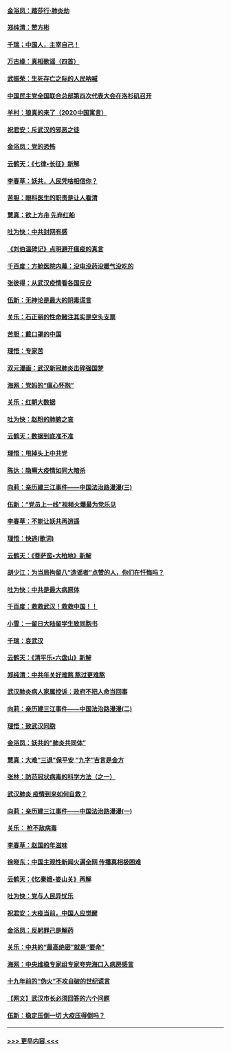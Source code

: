 #### [金浴凤：踏莎行‧肺炎劫](../pages/nsc993/n11858227.md?t=02102333) 
#### [郑纯清：赞方彬](../pages/nsc993/n11856803.md?t=02102333) 
#### [千瑞；中国人，主宰自己！](../pages/nsc993/n11856793.md?t=02102333) 
#### [万古缘：真相歌谣（四首）](../pages/nsc993/n11856263.md?t=02102333) 
#### [武振荣：生死存亡之际的人民呐喊](../pages/nsc993/n11856256.md?t=02102333) 
#### [中国民主党全国联合总部第四次代表大会在洛杉矶召开](../pages/nsc993/n11856344.md?t=02102333) 
#### [羊村：狼真的来了（2020中国寓言）](../pages/nsc993/n11856229.md?t=02102333) 
#### [祝君安：斥武汉的邪恶之徒](../pages/nsc993/n11855861.md?t=02102333) 
#### [金浴凤：党的恐怖](../pages/nsc993/n11855849.md?t=02102333) 
#### [云鹤天：《七律▪长征》新解](../pages/nsc993/n11855479.md?t=02102333) 
#### [李春草：妖共，人民凭啥相信你？](../pages/nsc993/n11855196.md?t=02102333) 
#### [苦胆：眼科医生的职责是让人看清](../pages/nsc993/n11853840.md?t=02102333) 
#### [慧真：欲上方舟 先弃红船](../pages/nsc993/n11853483.md?t=02102333) 
#### [吐为快：中共封网有感](../pages/nsc993/n11852575.md?t=02102333) 
#### [《刘伯温碑记》点明避开瘟疫的真言](../pages/nsc993/n11852128.md?t=02102333) 
#### [千百度：方舱医院内幕：没电没药没暖气没吃的](../pages/nsc993/n11850211.md?t=02102333) 
#### [张彼得：从武汉疫情看各国反应](../pages/nsc993/n11850102.md?t=02102333) 
#### [伍新：无神论是最大的阴毒谎言](../pages/nsc993/n11846129.md?t=02102333) 
#### [关乐：石正丽的性命赌注其实是空头支票](../pages/nsc993/n11846109.md?t=02102333) 
#### [苦胆：戴口罩的中国](../pages/nsc993/n11845576.md?t=02102333) 
#### [理悟：专家苦](../pages/nsc993/n11845564.md?t=02102333) 
#### [双元漫画：武汉新冠肺炎击碎强国梦](../pages/nsc993/n11843320.md?t=02102333) 
#### [海网：党妈的“瘟心怀抱”](../pages/nsc993/n11840740.md?t=02102333) 
#### [关乐：红朝大数据](../pages/nsc993/n11840675.md?t=02102333) 
#### [吐为快：赵粉的肺腑之哀](../pages/nsc993/n11840618.md?t=02102333) 
#### [云鹤天：数据到底准不准](../pages/nsc993/n11840325.md?t=02102333) 
#### [理悟：甩掉头上中共党](../pages/nsc993/n11838826.md?t=02102333) 
#### [陈达：隐瞒大疫情如同大暗杀](../pages/nsc993/n11838771.md?t=02102333) 
#### [向莉：亲历建三江事件——中国法治路漫漫(三)](../pages/nsc993/n11831825.md?t=02102333) 
#### [伍新：“党员上一线”视频火爆最为党乐见](../pages/nsc993/n11838200.md?t=02102333) 
#### [李春草：不能让妖共再逍遥](../pages/nsc993/n11838102.md?t=02102333) 
#### [理悟：快逃(歌词)](../pages/nsc993/n11838083.md?t=02102333) 
#### [云鹤天：《菩萨蛮▪大柏地》新解](../pages/nsc993/n11838059.md?t=02102333) 
#### [胡少江：为当局拘留八“造谣者”点赞的人，你们在忏悔吗？](../pages/nsc993/n11836801.md?t=02102333) 
#### [吐为快：中共是最大病原体](../pages/nsc993/n11836748.md?t=02102333) 
#### [千百度：救救武汉！救救中国！！](../pages/nsc993/n11836145.md?t=02102333) 
#### [小雪：一留日大陆留学生致同胞书](../pages/nsc993/n11834624.md?t=02102333) 
#### [千瑞：哀武汉](../pages/nsc993/n11833647.md?t=02102333) 
#### [云鹤天：《清平乐▪六盘山》新解](../pages/nsc993/n11833611.md?t=02102333) 
#### [郑纯清：中共年关好难熬 熬过更难熬](../pages/nsc993/n11833489.md?t=02102333) 
#### [武汉肺炎病人家属控诉：政府不把人命当回事](../pages/nsc993/n11833205.md?t=02102333) 
#### [向莉：亲历建三江事件——中国法治路漫漫(二)](../pages/nsc993/n11829102.md?t=02102333) 
#### [理悟：致武汉同胞](../pages/nsc993/n11831522.md?t=02102333) 
#### [金浴凤：妖共的“肺炎共同体”](../pages/nsc993/n11829448.md?t=02102333) 
#### [慧真：大难“三退”保平安 “九字”吉言是金方](../pages/nsc993/n11829501.md?t=02102333) 
#### [张林：防范冠状病毒的科学方法（之一）](../pages/nsc993/n11828618.md?t=02102333) 
#### [武汉肺炎 疫情到来如何自救？](../pages/nsc993/n11827632.md?t=02102333) 
#### [向莉：亲历建三江事件——中国法治路漫漫(一)](../pages/nsc993/n11827190.md?t=02102333) 
#### [关乐： 枪不敌病毒](../pages/nsc993/n11826746.md?t=02102333) 
#### [李春草：赵国的年滋味](../pages/nsc993/n11826321.md?t=02102333) 
#### [徐晓东：中国主观性新闻火遍全网 传播真相极困难](../pages/nsc993/n11826508.md?t=02102333) 
#### [云鹤天：《忆秦娥▪娄山关》再解](../pages/nsc993/n11824682.md?t=02102333) 
#### [吐为快：党与人民异忧乐](../pages/nsc993/n11824660.md?t=02102333) 
#### [祝君安：大疫当前，中国人应觉醒](../pages/nsc993/n11821946.md?t=02102333) 
#### [金浴凤：反躬罪己是解药](../pages/nsc993/n11820280.md?t=02102333) 
#### [关乐：中共的“最高绝密”就是“要命”](../pages/nsc993/n11816946.md?t=02102333) 
#### [海网：中央维稳专家组专家夸完海口入病房感言](../pages/nsc993/n11815138.md?t=02102333) 
#### [十九年前的“伪火”不攻自破的世纪谎言](../pages/nsc993/n11813238.md?t=02102333) 
#### [【网文】武汉市长必须回答的六个问题](../pages/nsc993/n11813848.md?t=02102333) 
#### [伍新：稳定压倒一切 大疫压得倒吗？](../pages/nsc993/n11812634.md?t=02102333) 

----
#### [ >>> 更早内容 <<< ](../indexes/nsc993-earlier.md)
